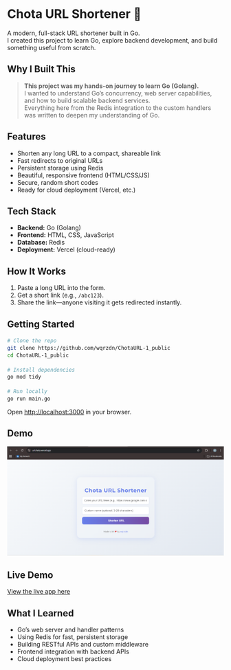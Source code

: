 # Chota URL Shortener 🚀

A modern, full-stack URL shortener built in Go.  
I created this project to learn Go, explore backend development, and build something useful from scratch.

## Why I Built This

> **This project was my hands-on journey to learn Go (Golang).**  
> I wanted to understand Go’s concurrency, web server capabilities, and how to build scalable backend services.  
> Everything here from the Redis integration to the custom handlers was written to deepen my understanding of Go.

## Features

-  Shorten any long URL to a compact, shareable link
-  Fast redirects to original URLs
-  Persistent storage using Redis
-  Beautiful, responsive frontend (HTML/CSS/JS)
-  Secure, random short codes
-  Ready for cloud deployment (Vercel, etc.)

## Tech Stack

- **Backend:** Go (Golang)
- **Frontend:** HTML, CSS, JavaScript
- **Database:** Redis
- **Deployment:** Vercel (cloud-ready)

## How It Works

1. Paste a long URL into the form.
2. Get a short link (e.g., `/abc123`).
3. Share the link—anyone visiting it gets redirected instantly.

## Getting Started

```sh
# Clone the repo
git clone https://github.com/wqrzdn/ChotaURL-1_public
cd ChotaURL-1_public

# Install dependencies
go mod tidy

# Run locally
go run main.go
```

Open [http://localhost:3000](http://localhost:3000) in your browser.

## Demo

![Screenshot](screenshot.png) 

## Live Demo

 [View the live app here](https://urlchota.vercel.app/) 

## What I Learned

- Go’s web server and handler patterns
- Using Redis for fast, persistent storage
- Building RESTful APIs and custom middleware
- Frontend integration with backend APIs
- Cloud deployment best practices
